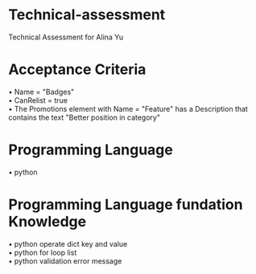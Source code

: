 # Technical-assessment 
Technical Assessment for Alina Yu 
# Acceptance Criteria
•	Name = "Badges"  
•	CanRelist = true  
•	The Promotions element with Name = "Feature" has a Description that contains the text "Better position in category"

# Programming Language 
•	python 

# Programming Language fundation Knowledge
•	python  operate dict key and value   
•	python  for loop list  
•	python  validation error message   


